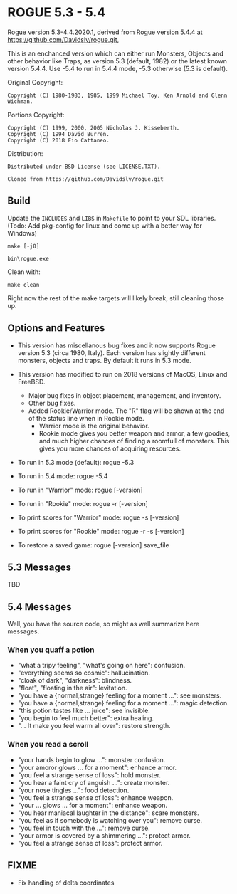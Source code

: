 # ROGUE 5.3 - 5.4

Rogue version 5.3-4.4.2020.1, derived from Rogue version 5.4.4 at https://github.com/Davidslv/rogue.git,

This is an enchanced version which can either run Monsters, Objects and other behavior like Traps, as version 5.3 (default, 1982) or the latest known version 5.4.4. Use -5.4 to run in 5.4.4 mode, -5.3 otherwise (5.3 is default).

Original Copyright:
```
Copyright (C) 1980-1983, 1985, 1999 Michael Toy, Ken Arnold and Glenn Wichman.
```

Portions Copyright:
```
Copyright (C) 1999, 2000, 2005 Nicholas J. Kisseberth.
Copyright (C) 1994 David Burren.
Copyright (C) 2018 Fio Cattaneo.
```

Distribution:
```
Distributed under BSD License (see LICENSE.TXT).
```

```
Cloned from https://github.com/Davidslv/rogue.git
```

## Build

Update the `INCLUDES` and `LIBS` in `Makefile` to point to your SDL libraries. (Todo: Add pkg-config for linux and come up with a better way for Windows)

```
make [-j8]
```

```
bin\rogue.exe
```

Clean with:

```
make clean
```

Right now the rest of the make targets will likely break, still cleaning those up.

## Options and Features

- This version has miscellanous bug fixes and it now supports Rogue version 5.3 (circa 1980, Italy). Each version has slightly different monsters, objects and traps. By default it runs in 5.3 mode.
- This version has modified to run on 2018 versions of MacOS, Linux and FreeBSD.
  - Major bug fixes in object placement, management, and inventory.
  - Other bug fixes.
  - Added Rookie/Warrior mode. The "R" flag will be shown at the end of the status line when in Rookie mode.
    - Warrior mode is the original behavior.
    - Rookie mode gives you better weapon and armor, a few goodies, and much higher chances of finding a roomfull of monsters. This gives you more chances of acquiring resources.

- To run in 5.3 mode (default): rogue -5.3
- To run in 5.4 mode: rogue -5.4
- To run in "Warrior" mode: rogue [-version]
- To run in "Rookie" mode: rogue -r [-version]
- To print scores for "Warrior" mode: rogue -s [-version]
- To print scores for "Rookie" mode: rogue -r -s [-version]
- To restore a saved game: rogue [-version] save_file

## 5.3 Messages

TBD

## 5.4 Messages

Well, you have the source code, so might as well summarize here messages.

### When you quaff a potion
- "what a tripy feeling", "what's going on here": confusion.
- "everything seems so cosmic": hallucination.
- "cloak of dark", "darkness": blindness.
- "float", "floating in the air": levitation.
- "you have a {normal,strange} feeling for a moment ...": see monsters.
- "you have a {normal,strange} feeling for a moment ...": magic detection.
- "this potion tastes like ... juice": see invisible.
- "you begin to feel much better": extra healing.
- "... It make you feel warm all over": restore strength.

### When you read a scroll
- "your hands begin to glow ...": monster confusion.
- "your amoror glows ... for a moment": enhance armor.
- "you feel a strange sense of loss": hold monster.
- "you hear a faint cry of anguish ...": create monster.
- "your nose tingles ...": food detection.
- "you feel a strange sense of loss": enhance weapon.
- "your ... glows ... for a moment": enhance weapon.
- "you hear maniacal laughter in the distance": scare monsters.
- "you feel as if somebody is watching over you": remove curse.
- "you feel in touch with the ...": remove curse.
- "your armor is covered by a shimmering ...": protect armor.
- "you feel a strange sense of loss": protect armor.

## FIXME

- Fix handling of delta coordinates

